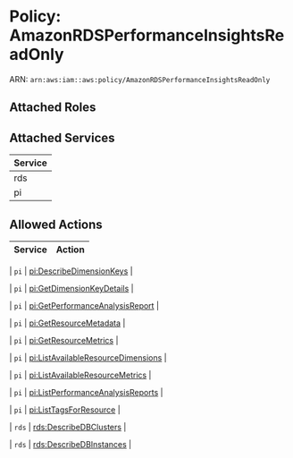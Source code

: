 # Policy: AmazonRDSPerformanceInsightsReadOnly

ARN: `arn:aws:iam::aws:policy/AmazonRDSPerformanceInsightsReadOnly`

## Attached Roles

## Attached Services

| Service |
|---------|
| rds |
| pi |

## Allowed Actions

| Service | Action |
|:-------:|--------|

| `pi` | [pi:DescribeDimensionKeys](../actions.md#pi:describedimensionkeys) |

| `pi` | [pi:GetDimensionKeyDetails](../actions.md#pi:getdimensionkeydetails) |

| `pi` | [pi:GetPerformanceAnalysisReport](../actions.md#pi:getperformanceanalysisreport) |

| `pi` | [pi:GetResourceMetadata](../actions.md#pi:getresourcemetadata) |

| `pi` | [pi:GetResourceMetrics](../actions.md#pi:getresourcemetrics) |

| `pi` | [pi:ListAvailableResourceDimensions](../actions.md#pi:listavailableresourcedimensions) |

| `pi` | [pi:ListAvailableResourceMetrics](../actions.md#pi:listavailableresourcemetrics) |

| `pi` | [pi:ListPerformanceAnalysisReports](../actions.md#pi:listperformanceanalysisreports) |

| `pi` | [pi:ListTagsForResource](../actions.md#pi:listtagsforresource) |

| `rds` | [rds:DescribeDBClusters](../actions.md#rds:describedbclusters) |

| `rds` | [rds:DescribeDBInstances](../actions.md#rds:describedbinstances) |
